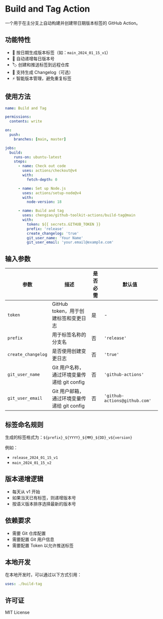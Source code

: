 # Build and Tag Action

一个用于在主分支上自动构建并创建带日期版本标签的 GitHub Action。

## 功能特性

- 📅 按日期生成版本标签（如：`main_2024_01_15_v1`）
- 🔢 自动递增每日版本号
- 🏷️ 创建和推送标签到远程仓库
- 📝 支持生成 Changelog（可选）
- ⚡ 智能版本管理，避免重复标签

## 使用方法

```yaml
name: Build and Tag

permissions:
  contents: write

on:
  push:
    branches: [main, master]

jobs:
  build:
    runs-on: ubuntu-latest
    steps:
      - name: Check out code
        uses: actions/checkout@v4
        with:
          fetch-depth: 0

      - name: Set up Node.js
        uses: actions/setup-node@v4
        with:
          node-version: 18

      - name: Build and tag
        uses: chengzao/github-toolkit-actions/build-tag@main
        with:
          token: ${{ secrets.GITHUB_TOKEN }}
          prefix: 'release'
          create_changelog: 'true'
          git_user_name: 'Your Name'
          git_user_email: 'your.email@example.com'
```

## 输入参数

| 参数 | 描述 | 是否必需 | 默认值 |
|------|------|----------|--------|
| `token` | GitHub token，用于创建标签和变更日志 | 是 | - |
| `prefix` | 用于标签名称的分支名 | 否 | `'release'` |
| `create_changelog` | 是否使用创建变更日志 | 否 | `'true'` |
| `git_user_name` | Git 用户名称，通过环境变量传递给 git config | 否 | `'github-actions'` |
| `git_user_email` | Git 用户邮箱，通过环境变量传递给 git config | 否 | `'github-actions@github.com'` |


## 标签命名规则

生成的标签格式为：`${prefix}_${YYYY}_${MM}_${DD}_v${version}`

例如：
- `release_2024_01_15_v1`
- `main_2024_01_15_v2`

## 版本递增逻辑

- 每天从 v1 开始
- 如果当天已有标签，则递增版本号
- 按语义版本排序选择最新的版本号

## 依赖要求

- 需要 Git 仓库配置
- 需要配置 Git 用户信息
- 需要配置 Token 以允许推送标签


## 本地开发

在本地开发时，可以通过以下方式引用：

```yaml
uses: ./build-tag
```

## 许可证

MIT License